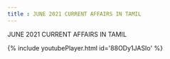 ```yaml
---
title : JUNE 2021 CURRENT AFFAIRS IN TAMIL
---
```


JUNE 2021 CURRENT AFFAIRS IN TAMIL



{% include youtubePlayer.html id='88ODy1JASIo' %}
